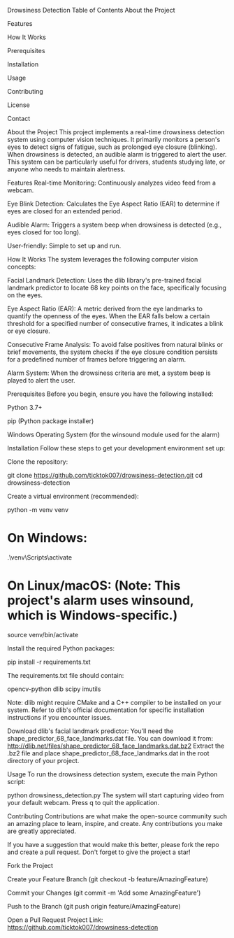 Drowsiness Detection
Table of Contents
About the Project

Features

How It Works

Prerequisites

Installation

Usage

Contributing

License

Contact

About the Project
This project implements a real-time drowsiness detection system using computer vision techniques. It primarily monitors a person's eyes to detect signs of fatigue, such as prolonged eye closure (blinking). When drowsiness is detected, an audible alarm is triggered to alert the user. This system can be particularly useful for drivers, students studying late, or anyone who needs to maintain alertness.

Features
Real-time Monitoring: Continuously analyzes video feed from a webcam.

Eye Blink Detection: Calculates the Eye Aspect Ratio (EAR) to determine if eyes are closed for an extended period.

Audible Alarm: Triggers a system beep when drowsiness is detected (e.g., eyes closed for too long).

User-friendly: Simple to set up and run.

How It Works
The system leverages the following computer vision concepts:

Facial Landmark Detection: Uses the dlib library's pre-trained facial landmark predictor to locate 68 key points on the face, specifically focusing on the eyes.

Eye Aspect Ratio (EAR): A metric derived from the eye landmarks to quantify the openness of the eyes. When the EAR falls below a certain threshold for a specified number of consecutive frames, it indicates a blink or eye closure.

Consecutive Frame Analysis: To avoid false positives from natural blinks or brief movements, the system checks if the eye closure condition persists for a predefined number of frames before triggering an alarm.

Alarm System: When the drowsiness criteria are met, a system beep is played to alert the user.

Prerequisites
Before you begin, ensure you have the following installed:

Python 3.7+

pip (Python package installer)

Windows Operating System (for the winsound module used for the alarm)

Installation
Follow these steps to get your development environment set up:

Clone the repository:

git clone https://github.com/ticktok007/drowsiness-detection.git
cd drowsiness-detection

Create a virtual environment (recommended):

python -m venv venv
# On Windows:
.\venv\Scripts\activate
# On Linux/macOS: (Note: This project's alarm uses winsound, which is Windows-specific.)
source venv/bin/activate

Install the required Python packages:

pip install -r requirements.txt

The requirements.txt file should contain:

opencv-python
dlib
scipy
imutils

Note: dlib might require CMake and a C++ compiler to be installed on your system. Refer to dlib's official documentation for specific installation instructions if you encounter issues.

Download dlib's facial landmark predictor:
You'll need the shape_predictor_68_face_landmarks.dat file. You can download it from:
http://dlib.net/files/shape_predictor_68_face_landmarks.dat.bz2
Extract the .bz2 file and place shape_predictor_68_face_landmarks.dat in the root directory of your project.

Usage
To run the drowsiness detection system, execute the main Python script:

python drowsiness_detection.py
The system will start capturing video from your default webcam. Press q to quit the application.

Contributing
Contributions are what make the open-source community such an amazing place to learn, inspire, and create. Any contributions you make are greatly appreciated.

If you have a suggestion that would make this better, please fork the repo and create a pull request. Don't forget to give the project a star!

Fork the Project

Create your Feature Branch (git checkout -b feature/AmazingFeature)

Commit your Changes (git commit -m 'Add some AmazingFeature')

Push to the Branch (git push origin feature/AmazingFeature)

Open a Pull Request
Project Link: https://github.com/ticktok007/drowsiness-detection
